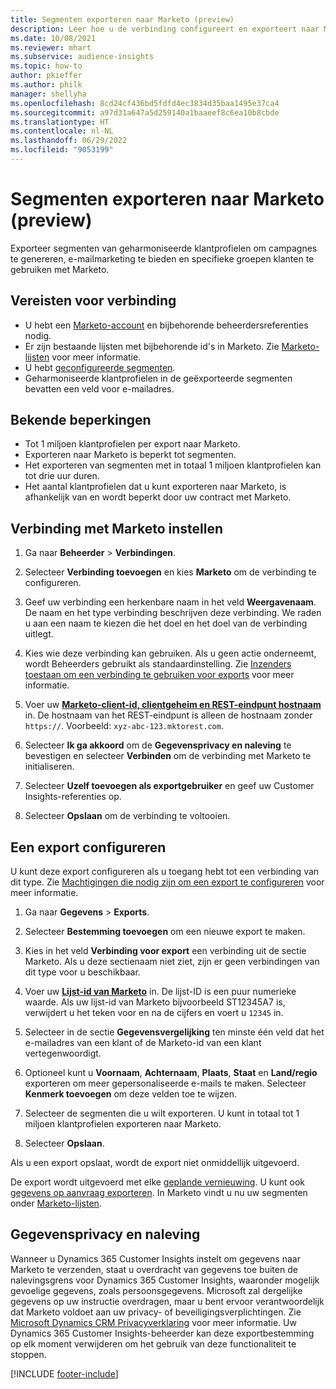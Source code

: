 ```yaml
---
title: Segmenten exporteren naar Marketo (preview)
description: Leer hoe u de verbinding configureert en exporteert naar Marketo.
ms.date: 10/08/2021
ms.reviewer: mhart
ms.subservice: audience-insights
ms.topic: how-to
author: pkieffer
ms.author: philk
manager: shellyha
ms.openlocfilehash: 8cd24cf436bd5fdfd4ec3834d35baa1495e37ca4
ms.sourcegitcommit: a97d31a647a5d259140a1baaeef8c6ea10b8cbde
ms.translationtype: HT
ms.contentlocale: nl-NL
ms.lasthandoff: 06/29/2022
ms.locfileid: "9053199"
---
```

# <a name="export-segments-to-marketo-preview"></a>Segmenten exporteren naar Marketo (preview)

Exporteer segmenten van geharmoniseerde klantprofielen om campagnes te genereren, e-mailmarketing te bieden en specifieke groepen klanten te gebruiken met Marketo.

## <a name="prerequisites-for-connection"></a>Vereisten voor verbinding

-   U hebt een [Marketo-account](https://login.marketo.com/) en bijbehorende beheerdersreferenties nodig.
-   Er zijn bestaande lijsten met bijbehorende id's in Marketo. Zie [Marketo-lijsten](https://docs.marketo.com/display/public/DOCS/Understanding+Static+Lists) voor meer informatie.
-   U hebt [geconfigureerde segmenten](segments.md).
-   Geharmoniseerde klantprofielen in de geëxporteerde segmenten bevatten een veld voor e-mailadres.

## <a name="known-limitations"></a>Bekende beperkingen

- Tot 1 miljoen klantprofielen per export naar Marketo.
- Exporteren naar Marketo is beperkt tot segmenten.
- Het exporteren van segmenten met in totaal 1 miljoen klantprofielen kan tot drie uur duren. 
- Het aantal klantprofielen dat u kunt exporteren naar Marketo, is afhankelijk van en wordt beperkt door uw contract met Marketo.

## <a name="set-up-connection-to-marketo"></a>Verbinding met Marketo instellen

1. Ga naar **Beheerder** > **Verbindingen**.

1. Selecteer **Verbinding toevoegen** en kies **Marketo** om de verbinding te configureren.

1. Geef uw verbinding een herkenbare naam in het veld **Weergavenaam**. De naam en het type verbinding beschrijven deze verbinding. We raden u aan een naam te kiezen die het doel en het doel van de verbinding uitlegt.

1. Kies wie deze verbinding kan gebruiken. Als u geen actie onderneemt, wordt Beheerders gebruikt als standaardinstelling. Zie [Inzenders toestaan om een verbinding te gebruiken voor exports](connections.md#allow-contributors-to-use-a-connection-for-exports) voor meer informatie.

1. Voer uw **[Marketo-client-id, clientgeheim en REST-eindpunt hostnaam](https://developers.marketo.com/rest-api/authentication/)** in. De hostnaam van het REST-eindpunt is alleen de hostnaam zonder `https://`. Voorbeeld: `xyz-abc-123.mktorest.com`. 

1. Selecteer **Ik ga akkoord** om de **Gegevensprivacy en naleving** te bevestigen en selecteer **Verbinden** om de verbinding met Marketo te initialiseren.

1. Selecteer **Uzelf toevoegen als exportgebruiker** en geef uw Customer Insights-referenties op.

1. Selecteer **Opslaan** om de verbinding te voltooien.

## <a name="configure-an-export"></a>Een export configureren

U kunt deze export configureren als u toegang hebt tot een verbinding van dit type. Zie [Machtigingen die nodig zijn om een export te configureren](export-destinations.md#set-up-a-new-export) voor meer informatie.

1. Ga naar **Gegevens** > **Exports**.

1. Selecteer **Bestemming toevoegen** om een nieuwe export te maken.

1. Kies in het veld **Verbinding voor export** een verbinding uit de sectie Marketo. Als u deze sectienaam niet ziet, zijn er geen verbindingen van dit type voor u beschikbaar.

1. Voer uw **[Lijst-id van Marketo](https://docs.marketo.com/display/public/DOCS/Understanding+Static+Lists)** in. De lijst-ID is een puur numerieke waarde. Als uw lijst-id van Marketo bijvoorbeeld ST12345A7 is, verwijdert u het teken voor en na de cijfers en voert u `12345` in. 

1. Selecteer in de sectie **Gegevensvergelijking** ten minste één veld dat het e-mailadres van een klant of de Marketo-id van een klant vertegenwoordigt. 

1. Optioneel kunt u **Voornaam**, **Achternaam**, **Plaats**, **Staat** en **Land/regio** exporteren om meer gepersonaliseerde e-mails te maken. Selecteer **Kenmerk toevoegen** om deze velden toe te wijzen.

1. Selecteer de segmenten die u wilt exporteren. U kunt in totaal tot 1 miljoen klantprofielen exporteren naar Marketo.

1. Selecteer **Opslaan**.

Als u een export opslaat, wordt de export niet onmiddellijk uitgevoerd.

De export wordt uitgevoerd met elke [geplande vernieuwing](system.md#schedule-tab). U kunt ook [gegevens op aanvraag exporteren](export-destinations.md#run-exports-on-demand). In Marketo vindt u nu uw segmenten onder [Marketo-lijsten](https://docs.marketo.com/display/public/DOCS/Understanding+Static+Lists).


## <a name="data-privacy-and-compliance"></a>Gegevensprivacy en naleving

Wanneer u Dynamics 365 Customer Insights instelt om gegevens naar Marketo te verzenden, staat u overdracht van gegevens toe buiten de nalevingsgrens voor Dynamics 365 Customer Insights, waaronder mogelijk gevoelige gegevens, zoals persoonsgegevens. Microsoft zal dergelijke gegevens op uw instructie overdragen, maar u bent ervoor verantwoordelijk dat Marketo voldoet aan uw privacy- of beveiligingsverplichtingen. Zie [Microsoft Dynamics CRM Privacyverklaring](https://go.microsoft.com/fwlink/?linkid=396732) voor meer informatie.
Uw Dynamics 365 Customer Insights-beheerder kan deze exportbestemming op elk moment verwijderen om het gebruik van deze functionaliteit te stoppen.


[!INCLUDE [footer-include](includes/footer-banner.md)]
